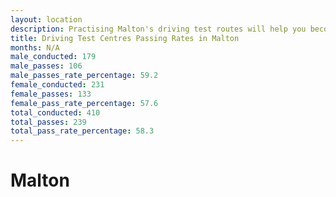 ```yaml
---
layout: location
description: Practising Malton's driving test routes will help you become more confident in your gear-changing abilities.
title: Driving Test Centres Passing Rates in Malton
months: N/A
male_conducted: 179
male_passes: 106
male_passes_rate_percentage: 59.2
female_conducted: 231
female_passes: 133
female_pass_rate_percentage: 57.6
total_conducted: 410
total_passes: 239
total_pass_rate_percentage: 58.3
---
```


# Malton
